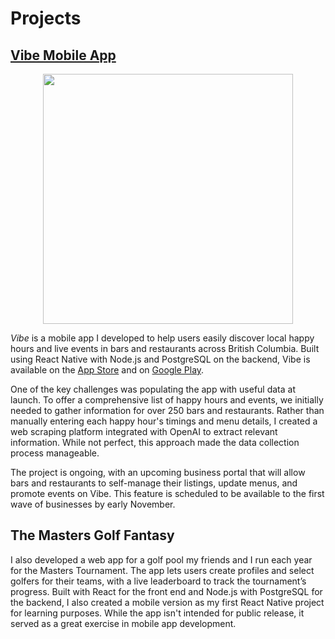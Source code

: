 # Projects

<head>
  <link rel="icon" type="image/x-icon" href="favicon.ico">
</head>

## [Vibe Mobile App](https://vibeapp.ca)

<p align="center">
<img src="https://github.com/user-attachments/assets/b0b075f4-8620-4719-8957-734c28339f06" width="400px" />  
</p>

_Vibe_ is a mobile app I developed to help users easily discover local happy hours and live events in bars and restaurants across British Columbia. Built using React Native with Node.js and PostgreSQL on the backend, Vibe is available on the [App Store](https://apps.apple.com/ca/app/vibe-happy-hours-and-more/id6705122593) and on [Google Play]().

One of the key challenges was populating the app with useful data at launch. To offer a comprehensive list of happy hours and events, we initially needed to gather information for over 250 bars and restaurants. Rather than manually entering each happy hour's timings and menu details, I created a web scraping platform integrated with OpenAI to extract relevant information. While not perfect, this approach made the data collection process manageable.

The project is ongoing, with an upcoming business portal that will allow bars and restaurants to self-manage their listings, update menus, and promote events on Vibe. This feature is scheduled to be available to the first wave of businesses by early November.




## The Masters Golf Fantasy

I also developed a web app for a golf pool my friends and I run each year for the Masters Tournament. The app lets users create profiles and select golfers for their teams, with a live leaderboard to track the tournament’s progress. Built with React for the front end and Node.js with PostgreSQL for the backend, I also created a mobile version as my first React Native project for learning purposes. While the app isn't intended for public release, it served as a great exercise in mobile app development.



